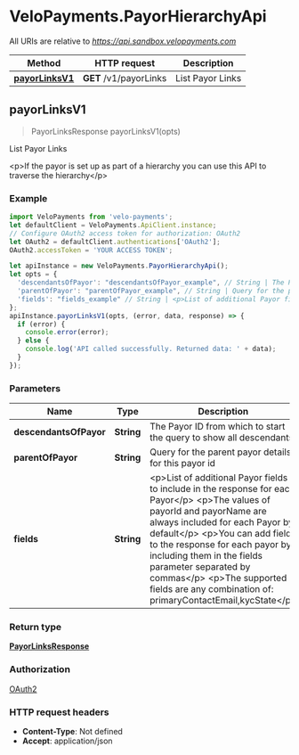 # VeloPayments.PayorHierarchyApi

All URIs are relative to *https://api.sandbox.velopayments.com*

Method | HTTP request | Description
------------- | ------------- | -------------
[**payorLinksV1**](PayorHierarchyApi.md#payorLinksV1) | **GET** /v1/payorLinks | List Payor Links



## payorLinksV1

> PayorLinksResponse payorLinksV1(opts)

List Payor Links

&lt;p&gt;If the payor is set up as part of a hierarchy you can use this API to traverse the hierarchy&lt;/p&gt; 

### Example

```javascript
import VeloPayments from 'velo-payments';
let defaultClient = VeloPayments.ApiClient.instance;
// Configure OAuth2 access token for authorization: OAuth2
let OAuth2 = defaultClient.authentications['OAuth2'];
OAuth2.accessToken = 'YOUR ACCESS TOKEN';

let apiInstance = new VeloPayments.PayorHierarchyApi();
let opts = {
  'descendantsOfPayor': "descendantsOfPayor_example", // String | The Payor ID from which to start the query to show all descendants
  'parentOfPayor': "parentOfPayor_example", // String | Query for the parent payor details for this payor id
  'fields': "fields_example" // String | <p>List of additional Payor fields to include in the response for each Payor</p> <p>The values of payorId and payorName are always included for each Payor by default</p> <p>You can add fields to the response for each payor by including them in the fields parameter separated by commas</p> <p>The supported fields are any combination of: primaryContactEmail,kycState</p> 
};
apiInstance.payorLinksV1(opts, (error, data, response) => {
  if (error) {
    console.error(error);
  } else {
    console.log('API called successfully. Returned data: ' + data);
  }
});
```

### Parameters


Name | Type | Description  | Notes
------------- | ------------- | ------------- | -------------
 **descendantsOfPayor** | **String**| The Payor ID from which to start the query to show all descendants | [optional] 
 **parentOfPayor** | **String**| Query for the parent payor details for this payor id | [optional] 
 **fields** | **String**| &lt;p&gt;List of additional Payor fields to include in the response for each Payor&lt;/p&gt; &lt;p&gt;The values of payorId and payorName are always included for each Payor by default&lt;/p&gt; &lt;p&gt;You can add fields to the response for each payor by including them in the fields parameter separated by commas&lt;/p&gt; &lt;p&gt;The supported fields are any combination of: primaryContactEmail,kycState&lt;/p&gt;  | [optional] 

### Return type

[**PayorLinksResponse**](PayorLinksResponse.md)

### Authorization

[OAuth2](../README.md#OAuth2)

### HTTP request headers

- **Content-Type**: Not defined
- **Accept**: application/json

